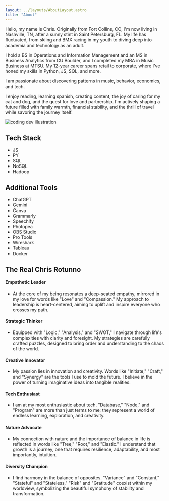 ```yaml
---
layout: ../layouts/AboutLayout.astro
title: "About"
---
```


Hello, my name is Chris. Originally from Fort Collins, CO, i'm now living in Nashville, TN, after a sunny stint in Saint Petersburg, FL. My life has fluctuated, from skiing and BMX racing in my youth to diving deep into academia and technology as an adult.

I hold a BS in Operations and Information Management and an MS in Business Analytics from CU Boulder, and I completed my MBA in Music Business at MTSU. My 12-year career spans retail to corporate, where I've honed my skills in Python, JS, SQL, and more.

I am passionate about discovering patterns in music, behavior, economics, and tech.

I enjoy reading, learning spanish, creating content, the joy of caring for my cat and dog, and the quest for love and partnership. I'm actively shaping a future filled with family warmth, financial stability, and the thrill of travel while savoring the journey itself.

<div>
  <img src="/assets/dev.svg" class="sm:w-1/2 mx-auto" alt="coding dev illustration">
</div>

## Tech Stack

- JS
- PY
- SQL
- NoSQL
- Hadoop

## Additional Tools

- ChatGPT
- Gemini
- Canva
- Grammarly
- Speechify
- Photopea
- OBS Studio
- Pro Tools
- Wireshark
- Tableau
- Docker

## The Real Chris Rotunno

#### Empathetic Leader

- At the core of my being resonates a deep-seated empathy, mirrored in my love for words like "Love" and "Compassion." My approach to leadership is heart-centered, aiming to uplift and inspire everyone who crosses my path.

#### Strategic Thinker

- Equipped with "Logic," "Analysis," and "SWOT," I navigate through life's complexities with clarity and foresight. My strategies are carefully crafted puzzles, designed to bring order and understanding to the chaos of the world.

#### Creative Innovator

- My passion lies in innovation and creativity. Words like "Initiate," "Craft," and "Synergy" are the tools I use to mold the future. I believe in the power of turning imaginative ideas into tangible realities.

#### Tech Enthusiast

- I am at my most enthusiastic about tech. "Database," "Node," and "Program" are more than just terms to me; they represent a world of endless learning, exploration, and creativity.

#### Nature Advocate

- My connection with nature and the importance of balance in life is reflected in words like "Tree," "Root," and "Elastic." I understand that growth is a journey, one that requires resilience, adaptability, and most importantly, intuition.

#### Diversity Champion

- I find harmony in the balance of opposites. "Variance" and "Constant," "Stateful" and "Stateless," "Risk" and "Gratitude" coexist within my worldview, symbolizing the beautiful symphony of stability and transformation.
